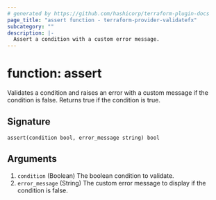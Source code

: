 ```yaml
---
# generated by https://github.com/hashicorp/terraform-plugin-docs
page_title: "assert function - terraform-provider-validatefx"
subcategory: ""
description: |-
  Assert a condition with a custom error message.
---
```


# function: assert

Validates a condition and raises an error with a custom message if the condition is false. Returns true if the condition is true.



## Signature

<!-- signature generated by tfplugindocs -->
```text
assert(condition bool, error_message string) bool
```

## Arguments

<!-- arguments generated by tfplugindocs -->
1. `condition` (Boolean) The boolean condition to validate.
1. `error_message` (String) The custom error message to display if the condition is false.

